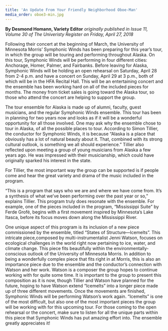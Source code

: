 ```yaml
---
title: 'An Update From Your Friendly Neighborhood Oboe-Man'
media_order: oboe3-min.jpg
---
```


**By Desmond Homann, Variety Editor** _originally published in Issue 11, Volume 30 of The Univeristy Register on Friday, April 27, 2018_

Following their concert at the beginning of March, the University of Minnesota Morris’ Symphonic Winds has been preparing for this year’s tour, in which the group will be touring and performing throughout Alaska. On this tour, Symphonic Winds will be performing in four different cities: Anchorage, Homer, Palmer, and Fairbanks. Before leaving for Alaska, Symphonic Winds will be holding an open rehearsal on Saturday, April 28 from 2-4 p.m. and have a concert on Sunday, April 29 at 3 p.m., both of which will be in the HFA Recital Hall. This will be an entertaining concert and the ensemble has been working hard on all of the included pieces for months. The money from ticket sales is going toward the Alaska tour, so those who attend the concert are helping to support the group.

The tour ensemble for Alaska is made up of alumni, faculty, guest musicians, and the regular Symphonic Winds ensemble. This tour has been in planning for two years now and looks as if it will be a wonderful opportunity for all those involved. One may ask why the ensemble chose to tour in Alaska, of all the possible places to tour. According to Simon Tillier, the conductor for Symphonic Winds, it is because “Alaska is a place that obviously has a lot of natural beauty about it. That, combined with its strong cultural outlook, is something we all should experience.” Tillier also reflected upon meeting a group of young musicians from Alaska a few years ago. He was impressed with their musicianship, which could have originally sparked his interest in the state.

For Tillier, the most important way the group can be supported is if people come and hear the great variety and drama of the music included in the program. 

“This is a program that says who we are and where we have come from. It’s a synthesis of what we’ve been performing over the past year or so,” explains Tillier. This program truly does resonate with the ensemble. For example, one of the pieces included in the program, “Mississippi Suite” by Ferde Grofé, begins with a first movement inspired by Minnesota’s Lake Itasca, before its focus moves down along the Mississippi River. 

One unique aspect of this program is its inclusion of a new piece commissioned by the ensemble, titled “States of Structure—Icemelts”. This intricate piece,composed by multi-instrumentalist Jenni Watson, focuses on ecological challenges in the world right now pertaining to ice, water, and climate change. This piece fits beautifully within the environmentally-conscious outlook of the University of Minnesota Morris. In addition to being a wonderfully complex piece that fits right in at Morris, this is also an importance piece due to the ensemble and the conductor’s connection with Watson and her work. Watson is a composer the group hopes to continue working with for quite some time. It is important to the group to present this composition as it is now, though Tillier and Watson have planned for the future, hoping to have Watson extend “Icemelts” into a longer piece made up of three different movements. Once the movements are finished, Symphonic Winds will be performing Watson’s work again. “Icemelts” is one of the most difficult, but also one of the most important pieces the group will be working with for this upcoming tour. For those coming to the open rehearsal or the concert, make sure to listen for all the unique parts within this piece that Symphonic Winds has put amazing effort into. The ensemble greatly appreciates it!